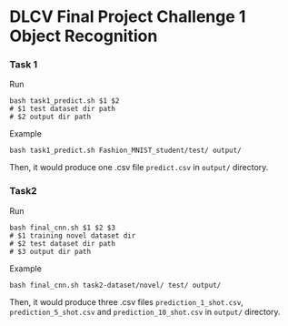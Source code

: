 # DLCV Final Project Challenge 1 Object Recognition 


### Task 1 
Run
```console
bash task1_predict.sh $1 $2
# $1 test dataset dir path
# $2 output dir path
```
Example
```console
bash task1_predict.sh Fashion_MNIST_student/test/ output/
```
Then, it would produce one .csv file `predict.csv` in `output/` directory.


### Task2
Run
```console
bash final_cnn.sh $1 $2 $3
# $1 training novel dataset dir
# $2 test dataset dir path
# $3 output dir path
```
Example
```console
bash final_cnn.sh task2-dataset/novel/ test/ output/
```
Then, it would produce three .csv files `prediction_1_shot.csv`, `prediction_5_shot.csv` and `prediction_10_shot.csv` in `output/` directory.

